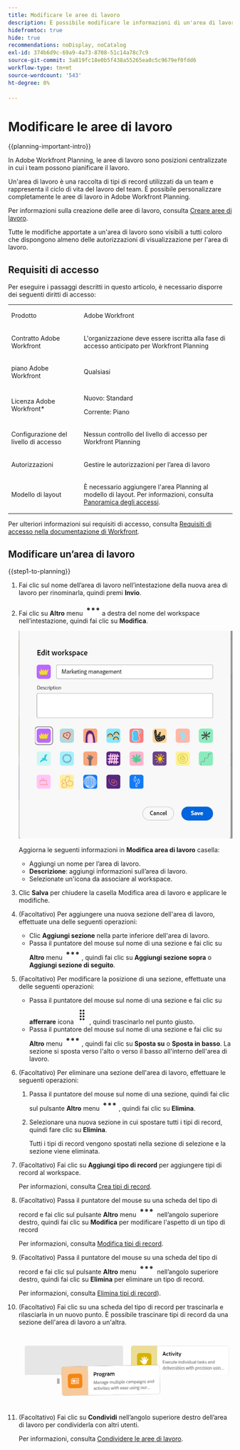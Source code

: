 ```yaml
---
title: Modificare le aree di lavoro
description: È possibile modificare le informazioni di un'area di lavoro esistente, ad esempio rinominarla.
hidefromtoc: true
hide: true
recommendations: noDisplay, noCatalog
exl-id: 374b6d9c-69a9-4a73-8708-51c14a78c7c9
source-git-commit: 3a819fc18e0b5f438a55265ea0c5c9679ef0fdd6
workflow-type: tm+mt
source-wordcount: '543'
ht-degree: 0%

---
```


<!--update the metadata with real information when making this available in TOC and in the left nav-->

# Modificare le aree di lavoro

{{planning-important-intro}}

In Adobe Workfront Planning, le aree di lavoro sono posizioni centralizzate in cui i team possono pianificare il lavoro.

Un&#39;area di lavoro è una raccolta di tipi di record utilizzati da un team e rappresenta il ciclo di vita del lavoro del team. È possibile personalizzare completamente le aree di lavoro in Adobe Workfront Planning.

Per informazioni sulla creazione delle aree di lavoro, consulta [Creare aree di lavoro](/help/quicksilver/planning/architecture/create-workspaces.md).

Tutte le modifiche apportate a un&#39;area di lavoro sono visibili a tutti coloro che dispongono almeno delle autorizzazioni di visualizzazione per l&#39;area di lavoro.

## Requisiti di accesso

Per eseguire i passaggi descritti in questo articolo, è necessario disporre dei seguenti diritti di accesso:

<table style="table-layout:auto">
 <col>
 </col>
 <col>
 </col>
 <tbody>
    <tr>
<tr>
<td>
   <p> Prodotto</p> </td>
   <td>
   <p> Adobe Workfront</p> </td>
  </tr>  
 <td role="rowheader"><p>Contratto Adobe Workfront</p></td>
   <td>
<p>L'organizzazione deve essere iscritta alla fase di accesso anticipato per Workfront Planning </p>
   </td>
  </tr>
  <tr>
   <td role="rowheader"><p>piano Adobe Workfront</p></td>
   <td>
<p>Qualsiasi</p>
   </td>
  </tr>
  <tr>
   <td role="rowheader"><p>Licenza Adobe Workfront*</p></td>
   <td>
   <p>Nuovo: Standard</p>
   <p>Corrente: Piano</p> 
  </td>
  </tr>

<tr>
   <td role="rowheader"><p>Configurazione del livello di accesso</p></td>
   <td> <p>Nessun controllo del livello di accesso per Workfront Planning</p>
</td>
  </tr>

<tr>
   <td role="rowheader"><p>Autorizzazioni</p></td>
   <td> <p>Gestire le autorizzazioni per l’area di lavoro </p>  
</td>
  </tr>

<tr>
   <td role="rowheader"><p>Modello di layout</p></td>
   <td> <p>È necessario aggiungere l'area Planning al modello di layout. Per informazioni, consulta <a href="/help/quicksilver/planning/access/access-overview.md">Panoramica degli accessi</a>. </p>  
</td>
  </tr>

</tbody>
</table>

Per ulteriori informazioni sui requisiti di accesso, consulta [Requisiti di accesso nella documentazione di Workfront](/help/quicksilver/administration-and-setup/add-users/access-levels-and-object-permissions/access-level-requirements-in-documentation.md).


## Modificare un’area di lavoro

{{step1-to-planning}}

1. Fai clic sul nome dell’area di lavoro nell’intestazione della nuova area di lavoro per rinominarla, quindi premi **Invio**.
1. Fai clic su **Altro** menu ![](assets/more-menu.png)a destra del nome del workspace nell’intestazione, quindi fai clic su **Modifica**.

   ![](assets/edit-workspace-box.png)

   Aggiorna le seguenti informazioni in **Modifica area di lavoro** casella:

   * Aggiungi un nome per l’area di lavoro. <!--did they add a label for this field?-->
   * **Descrizione**: aggiungi informazioni sull’area di lavoro.
   * Selezionate un&#39;icona da associare al workspace.

1. Clic **Salva** per chiudere la casella Modifica area di lavoro e applicare le modifiche.

1. (Facoltativo) Per aggiungere una nuova sezione dell&#39;area di lavoro, effettuate una delle seguenti operazioni:

   * Clic **Aggiungi sezione** nella parte inferiore dell&#39;area di lavoro.
   * Passa il puntatore del mouse sul nome di una sezione e fai clic su **Altro** menu ![](assets/more-menu.png), quindi fai clic su **Aggiungi sezione sopra** o **Aggiungi sezione di seguito**.

1. (Facoltativo) Per modificare la posizione di una sezione, effettuate una delle seguenti operazioni:

   * Passa il puntatore del mouse sul nome di una sezione e fai clic su **afferrare** icona ![](assets/grab-icon.png), quindi trascinarlo nel punto giusto.
   * Passa il puntatore del mouse sul nome di una sezione e fai clic su **Altro** menu ![](assets/more-menu.png), quindi fai clic su **Sposta su** o **Sposta in basso**. La sezione si sposta verso l&#39;alto o verso il basso all&#39;interno dell&#39;area di lavoro.

1. (Facoltativo) Per eliminare una sezione dell&#39;area di lavoro, effettuare le seguenti operazioni:

   1. Passa il puntatore del mouse sul nome di una sezione, quindi fai clic sul pulsante **Altro** menu ![](assets/more-menu.png), quindi fai clic su **Elimina**. <!--add screen shot when UI is final?-->
   1. Selezionare una nuova sezione in cui spostare tutti i tipi di record, quindi fare clic su **Elimina**. <!--check the button name; logged a bug to change it to "Delete" from "Delete section".-->

      Tutti i tipi di record vengono spostati nella sezione di selezione e la sezione viene eliminata.

1. (Facoltativo) Fai clic su **Aggiungi tipo di record** per aggiungere tipi di record al workspace.

   Per informazioni, consulta [Crea tipi di record](/help/quicksilver/planning/architecture/create-record-types.md).

1. (Facoltativo) Passa il puntatore del mouse su una scheda del tipo di record e fai clic sul pulsante **Altro** menu ![](assets/more-menu.png) nell’angolo superiore destro, quindi fai clic su **Modifica** per modificare l&#39;aspetto di un tipo di record

   Per informazioni, consulta [Modifica tipi di record](/help/quicksilver/planning/architecture/edit-record-types.md).

1. (Facoltativo) Passa il puntatore del mouse su una scheda del tipo di record e fai clic sul pulsante **Altro** menu ![](assets/more-menu.png) nell’angolo superiore destro, quindi fai clic su **Elimina** per eliminare un tipo di record.

   Per informazioni, consulta [Elimina tipi di record](/help/quicksilver/planning/architecture/delete-record-types.md)).

1. (Facoltativo) Fai clic su una scheda del tipo di record per trascinarla e rilasciarla in un nuovo punto. È possibile trascinare tipi di record da una sezione dell&#39;area di lavoro a un&#39;altra.

   ![](assets/drag-and-drop-record-types-in-a-workspace.png)

1. (Facoltativo) Fai clic su **Condividi** nell’angolo superiore destro dell’area di lavoro per condividerla con altri utenti.

   Per informazioni, consulta [Condividere le aree di lavoro](/help/quicksilver/planning/access/share-workspaces.md).

